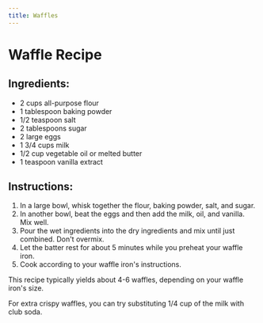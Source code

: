 ```yaml
---
title: Waffles
---
```


# Waffle Recipe

## Ingredients:
- 2 cups all-purpose flour
- 1 tablespoon baking powder
- 1/2 teaspoon salt
- 2 tablespoons sugar
- 2 large eggs
- 1 3/4 cups milk
- 1/2 cup vegetable oil or melted butter
- 1 teaspoon vanilla extract

## Instructions:
1. In a large bowl, whisk together the flour, baking powder, salt, and sugar.
2. In another bowl, beat the eggs and then add the milk, oil, and vanilla. Mix well.
3. Pour the wet ingredients into the dry ingredients and mix until just combined. Don't overmix.
4. Let the batter rest for about 5 minutes while you preheat your waffle iron.
5. Cook according to your waffle iron's instructions.

This recipe typically yields about 4-6 waffles, depending on your waffle iron's size.

For extra crispy waffles, you can try substituting 1/4 cup of the milk with club soda.